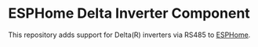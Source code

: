 # ESPHome Delta Inverter Component

This repository adds support for Delta(R) inverters via RS485 to [ESPHome](https://esphome.io).